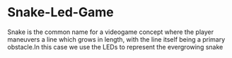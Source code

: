 # Snake-Led-Game
Snake is the common name for a videogame concept where the player maneuvers a line which grows in length, with the line itself being a primary obstacle.In this case we use the LEDs to represent the evergrowing snake
